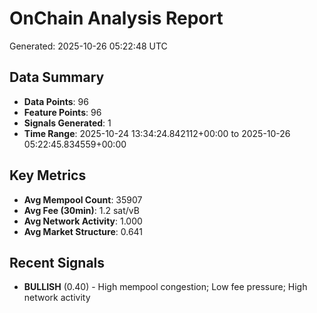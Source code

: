 # OnChain Analysis Report
Generated: 2025-10-26 05:22:48 UTC

## Data Summary
- **Data Points**: 96
- **Feature Points**: 96
- **Signals Generated**: 1
- **Time Range**: 2025-10-24 13:34:24.842112+00:00 to 2025-10-26 05:22:45.834559+00:00

## Key Metrics
- **Avg Mempool Count**: 35907
- **Avg Fee (30min)**: 1.2 sat/vB
- **Avg Network Activity**: 1.000
- **Avg Market Structure**: 0.641

## Recent Signals
- **BULLISH** (0.40) - High mempool congestion; Low fee pressure; High network activity
